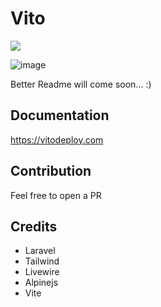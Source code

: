# Vito

![](https://github.com/vitodeploy/vito/workflows/tests/badge.svg)

![image](https://github.com/vitodeploy/vito/assets/61919774/1ab02e47-e5fa-4b4a-ab43-b9a46573c649)

Better Readme will come soon... :)

## Documentation

https://vitodeploy.com

## Contribution

Feel free to open a PR

## Credits

- Laravel
- Tailwind
- Livewire
- Alpinejs
- Vite
